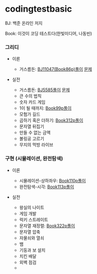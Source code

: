 # codingtestbasic
BJ: 백준 온라인 저지

Book: 이것이 코딩 테스트다(한빛미디어, 나동빈) 





### 그리디
- 이론
   - 거스름돈: [BJ11047(Book86p)풀이](https://github.com/HYUN-0913/codingtestbasic/blob/master/BJ11047.txt) [문제](https://www.acmicpc.net/problem/11047)

- 실전
   - 거스름돈: [BJ5585풀이](https://github.com/HYUN-0913/codingtestbasic/blob/master/BJ5585) [문제](https://www.acmicpc.net/problem/5585)
   - 큰 수의 법칙
   - 숫자 카드 게임
   - 1이 될 때까지: [Book99p풀이](https://github.com/HYUN-0913/codingtestbasic/commit/5ec1d2f81e7619e054b00d3dca94c703018e4d52)
   - 모험가 길드
   - 곱하기 혹은 더하기: [Book312p풀이](https://github.com/HYUN-0913/codingtestbasic/tree/master)
   - 문자열 뒤집기
   - 만들 수 없는 금액
   - 볼링공 고르기
   - 무지의 먹방 라이브


### 구현 (시뮬레이션, 완전탐색)
- 이론
   - 시뮬레이션-상하좌우: [Book110p풀이](https://github.com/HYUN-0913/codingtestbasic/blob/master/Book110p)
   - 완전탐색-시각: [Book113p풀이](https://github.com/HYUN-0913/codingtestbasic/blob/master/Book113p)

- 실전
   - 왕실의 나이트
   - 게임 개발
   - 럭키 스트레이트
   - 문자열 재정렬: [Book322p풀이](https://github.com/HYUN-0913/codingtestbasic/tree/master)
   - 문자열 압축
   - 자물쇠와 열쇠
   - 뱀
   - 기둥과 보 설치
   - 치킨 배달
   - 외벽 점검
   - 
